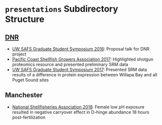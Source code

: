 # `presentations` Subdirectory Structure

## [DNR](https://github.com/RobertsLab/project-oyster-oa/tree/master/presentations/DNR)

- [UW SAFS Graduate Student Symposium 2016](https://github.com/RobertsLab/project-oyster-oa/blob/master/presentations/DNR/GSS2016_Venkataraman.pdf): Proposal talk for DNR project
- [Pacific Coast Shellfish Growers Association 2017](https://github.com/RobertsLab/project-oyster-oa/blob/master/presentations/DNR/PCSGA2017_Venkataraman.pptx): Highlighted shotgun proteomics resource and presented preliminary SRM data
- [UW SAFS Graduate Student Symposium 2017](https://github.com/RobertsLab/project-oyster-oa/blob/master/presentations/DNR/GSS2017_Venkataraman.ppt): Presented SRM data results of a difference in protein expression between Willapa Bay and all Puget Sound sites

## Manchester

- [National Shellfisheries Association 2018](https://github.com/RobertsLab/project-oyster-oa/blob/master/presentations/Manchester/Venkataraman_NSA2018.pptx): Female low pH exposure resulted in negative carryover effect in D-hinge abundance 18 hours post-fertilization